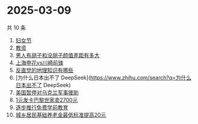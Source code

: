 # 2025-03-09

共 10 条

<!-- BEGIN ZHIHUSEARCH -->
<!-- 最后更新时间 Sun Mar 09 2025 00:08:39 GMT+0800 (China Standard Time) -->
1. [妇女节](https://www.zhihu.com/search?q=妇女节)
1. [教资](https://www.zhihu.com/search?q=教资)
1. [男人有胡子和没胡子颜值差距有多大](https://www.zhihu.com/search?q=男人有胡子和没胡子颜值差距有多大)
1. [上海申花vs川崎前锋](https://www.zhihu.com/search?q=上海申花vs川崎前锋)
1. [反直觉的地理知识有哪些](https://www.zhihu.com/search?q=反直觉的地理知识有哪些)
1. [为什么日本出不了 DeepSeek](https://www.zhihu.com/search?q=为什么日本出不了 DeepSeek)
1. [美国暂停对乌克兰军事援助](https://www.zhihu.com/search?q=美国暂停对乌克兰军事援助)
1. [1元发卡巴黎世家卖2700元](https://www.zhihu.com/search?q=1元发卡巴黎世家卖2700元)
1. [逐步推行免费学前教育](https://www.zhihu.com/search?q=逐步推行免费学前教育)
1. [城乡居民基础养老金最低标准提高20元](https://www.zhihu.com/search?q=城乡居民基础养老金最低标准提高20元)
<!-- END ZHIHUSEARCH -->
